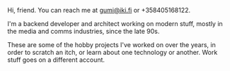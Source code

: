 Hi, friend. You can reach me at gumi@iki.fi or +358405168122.

I'm a backend developer and architect working on modern stuff, 
mostly in the media and comms industries, since the late 90s. 

These are some of the hobby projects I've worked on over the years,
in order to scratch an itch, or learn about one technology or another.
Work stuff goes on a different account.
